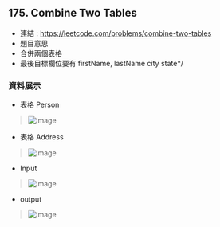## 175. Combine Two Tables
* 連結 : https://leetcode.com/problems/combine-two-tables
* 題目意思
* 合併兩個表格
* 最後目標欄位要有 firstName, lastName city state*/

### 資料展示
* 表格 Person
> ![image](https://github.com/Ricky7737/LeetCodeSQLPractise/assets/58324475/fa4962d7-4db6-4554-a28e-3971aa096718)

* 表格 Address
> ![image](https://github.com/Ricky7737/LeetCodeSQLPractise/assets/58324475/300a2be6-2dc8-40f1-a05e-79d0fd8d51f0)

* Input
> ![image](https://github.com/Ricky7737/LeetCodeSQLPractise/assets/58324475/ee4c4e07-9afc-4e38-9461-d6de83ba6923)

* output
> ![image](https://github.com/Ricky7737/LeetCodeSQLPractise/assets/58324475/4e815a00-2592-4816-a2fb-6e5c1ee5cedc)



